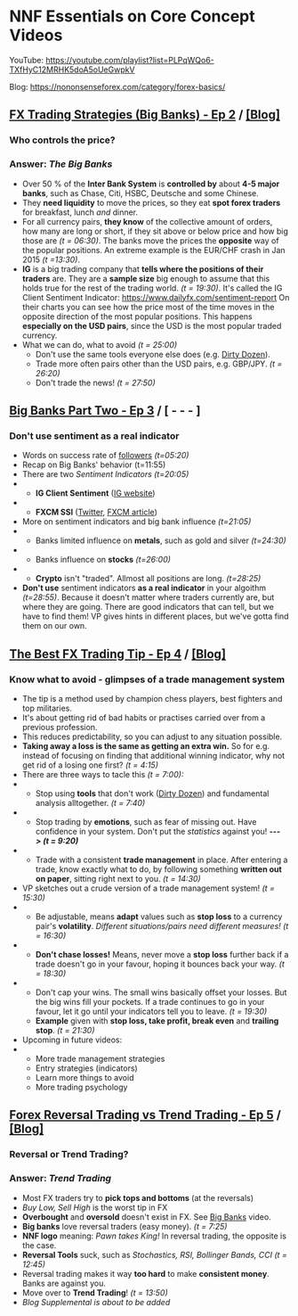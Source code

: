 
# NNF Essentials on Core Concept Videos

YouTube: <https://youtube.com/playlist?list=PLPqWQo6-TXfHyC12MRHK5doA5oUeGwpkV>

Blog: <https://nononsenseforex.com/category/forex-basics/>

## [FX Trading Strategies (Big Banks) - Ep 2](https://youtu.be/Lvq0t0eQOG4 "Big Banks - YouTube") / [[Blog]](https://nononsenseforex.com/forex-basics/forex-trading-strategies-beware-the-big-banks/ "Big Banks - Blog")
### Who controls the price?
### Answer: *The Big Banks*

*   Over 50 % of the **Inter Bank System** is **controlled by** about **4-5 major
    banks**, such as Chase, Citi, HSBC, Deutsche and some Chinese.
*   They **need liquidity** to move the prices, so they eat **spot forex traders**
    for breakfast, lunch *and* dinner.
*   For all currency pairs, **they know** of the collective amount of orders, how
    many are long or short, if they sit above or below price and how big those
    are *(t = 06:30)*. The banks move the prices the **opposite** way of the popular
    positions. An extreme example is the EUR/CHF crash in Jan 2015 *(t =13:30)*.
*   **IG** is a big trading company that **tells where the positions of their traders**
    are. They are a **sample size** big enough to assume that this holds true for the
    rest of the trading world. *(t = 19:30)*. It's called the IG Client Sentiment
    Indicator: <https://www.dailyfx.com/sentiment-report> On their charts you can
    see how the price most of the time moves in the opposite direction of the most
    popular positions. This happens **especially on the USD pairs**, since the USD
    is the most popular traded currency.
*   What we can do, what to avoid *(t = 25:00)*
    * Don't use the same tools everyone else does
      (e.g. [Dirty Dozen](https://youtu.be/3c6o4O8goAo)).
    * Trade more often pairs other than the USD pairs, e.g. GBP/JPY. *(t = 26:20)*
    * Don't trade the news! *(t = 27:50)*


## [Big Banks Part Two - Ep 3](https://youtu.be/OzEZ0i2ma8A "Big Banks II - YouTube") / [ - - - ]
### Don't use sentiment as a real indicator

*   Words on success rate of [followers](https://nononsenseforex.com/testimonials/ "Testimonials") *(t=05:20)*
*   Recap on Big Banks' behavior (t=11:55)
*   There are two *Sentiment Indicators (t=20:05)*
*   * **IG Client Sentiment** ([IG website](https://www.dailyfx.com/sentiment-report))
*   * **FXCM SSI** ([Twitter](https://twitter.com/FXCM_MarketData), [FXCM article](https://www.fxcm.com/markets/insights/speculative-sentiment-index-ssi/))
*   More on sentiment indicators and big bank influence *(t=21:05)*
*   * Banks limited influence on **metals**, such as gold and silver *(t=24:30)*
*   * Banks influence on **stocks** *(t=26:00)*
*   * **Crypto** isn't "traded". Allmost all positions are long. *(t=28:25)*
*   **Don't use** sentiment indicators **as a real indicator** in your algoithm *(t=28:55)*.
    Because it doesn't matter where traders currently are, but where they are
    going. There are good indicators that can tell, but we have to find them!
    VP gives hints in different places, but we've gotta find them on our own.


## [The Best FX Trading Tip - Ep 4](https://youtu.be/orESKrXu6BM "Best Trading Tip - YouTube") / [[Blog]](https://nononsenseforex.com/forex-basics/best-forex-trading-tips/ "Best Trading Tip - Blog")
### Know what to avoid - glimpses of a trade management system

*   The tip is a method used by champion chess players, best fighters and top militaries.
*   It's about getting rid of bad habits or practises carried over from a previous profession.
*   This reduces predictability, so you can adjust to any situation possible.
*   **Taking away a loss is the same as getting an extra win.** So for e.g. instead of focusing on
    finding that additional winning indicator, why not get rid of a losing one first? *(t = 4:15)*
*   There are three ways to tacle this *(t = 7:00):*
*   * Stop using **tools** that don't work ([Dirty Dozen](https://youtu.be/3c6o4O8goAo)) and
      fundamental analysis alltogether.
      *(t = 7:40)*
*   * Stop trading by **emotions**, such as fear of missing out. Have confidence in your system.
      Don't put the *statistics* against you! ***---> (t = 9:20)***
*   * Trade with a consistent **trade management** in place. After entering a trade, know exactly
      what to do, by following something **written out on paper**, sitting right next to you.
      *(t = 14:30)*
*   VP sketches out a crude version of a trade management system! *(t = 15:30)*
*   * Be adjustable, means **adapt** values such as **stop loss** to a currency pair's **volatility**.
      *Different situations/pairs need different measures! (t = 16:30)*
*   * **Don't chase losses!** Means, never move a **stop loss** further back if a trade doesn't go in
      your favour, hoping it bounces back your way. *(t = 18:30)*
*   * Don't cap your wins. The small wins basically offset your losses. But the big wins fill your
      pockets. If a trade continues to go in your favour, let it go until your indicators tell you
      to leave. *(t = 19:30)*
    * **Example** given with **stop loss, take profit, break even** and **trailing stop**.
      *(t = 21:30)*
*   Upcoming in future videos:
*   * More trade management strategies
    * Entry strategies (indicators)
    * Learn more things to avoid
    * More trading psychology


## [Forex Reversal Trading vs Trend Trading - Ep 5](https://youtu.be/EFYGtMThPis "Reversal vs Trend - YouTube") / [[Blog]](https://nononsenseforex.com/forex-basics/reversal-trading-or-trend-trading/ "Reversal vs Trend - Blog")
### Reversal or Trend Trading?
### Answer: *Trend Trading*

*   Most FX traders try to **pick tops and bottoms** (at the reversals)
*   *Buy Low, Sell High* is the worst tip in FX
*   **Overbought** and **oversold** doesn't exist in FX. See [Big Banks](https://youtu.be/Lvq0t0eQOG4)
    video.
*   **Big banks** love reversal traders (easy money). *(t = 7:25)*
*   **NNF logo** meaning: *Pawn takes King!* In reversal trading, the opposite is the case.
*   **Reversal Tools** suck, such as *Stochastics, RSI, Bollinger Bands, CCI* *(t = 12:45)*
*   Reversal trading makes it way **too hard** to make **consistent money**. Banks are against you.
*   Move over to **Trend Trading**! *(t = 13:50)*
*   *Blog Supplemental is about to be added*

